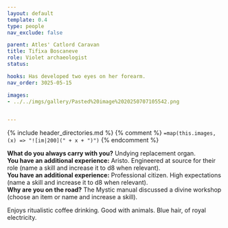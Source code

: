 ```yaml
---
layout: default
template: 0.4
type: people
nav_exclude: false

parent: Atles' Catlord Caravan
title: Tifixa Boscaneve
role: Violet archaeologist
status: 

hooks: Has developed two eyes on her forearm.
nav_order: 3025-05-15

images: 
- ../../imgs/gallery/Pasted%20image%2020250707105542.png


---
```


{% include header_directories.md %}
{% comment %}
`=map(this.images, (x) => "![im|200](" + x + ")")`
{% endcomment %}


**What do you always carry with you?** Undying replacement organ.  
**You have an additional experience:** Aristo. Engineered at source for their role (name a skill and increase it to d8 when relevant).  
**You have an additional experience:** Professional citizen. High expectations (name a skill and increase it to d8 when relevant).  
**Why are you on the road?** The Mystic manual discussed a divine workshop (choose an item or name and increase a skill).   

Enjoys ritualistic coffee drinking.
Good with animals.
Blue hair, of royal electricity.